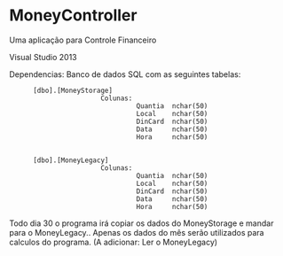 # MoneyController
Uma aplicação para Controle Financeiro

Visual Studio 2013

Dependencias: 
Banco de dados SQL com as seguintes tabelas:

          [dbo].[MoneyStorage]
                           Colunas:
                                    Quantia  nchar(50)
                                    Local    nchar(50)
                                    DinCard  nchar(50)
                                    Data     nchar(50)
                                    Hora     nchar(50)
          
  
          [dbo].[MoneyLegacy]
                           Colunas:
                                    Quantia  nchar(50)
                                    Local    nchar(50)
                                    DinCard  nchar(50)
                                    Data     nchar(50)
                                    Hora     nchar(50)
                                    
                                    
                                    
                                    
Todo dia 30 o programa irá copiar os dados do MoneyStorage e mandar para o MoneyLegacy.. Apenas os dados do mês serão utilizados para calculos do programa.
(A adicionar: Ler o MoneyLegacy)
